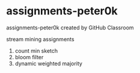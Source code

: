 # assignments-peter0k
assignments-peter0k created by GitHub Classroom


stream mining assignments
1. count min sketch
2. bloom filter
3. dynamic weighted majority

